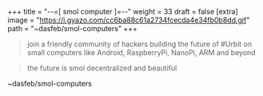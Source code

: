 
+++
title = "--=[ smol computer ]=--"
weight = 33
draft = false
[extra]
image = "https://i.gyazo.com/cc6ba88c61a2734fcecda4e34fb0b8dd.gif"
path = "~dasfeb/smol-computers"
+++


> join a friendly community of hackers building the future of #Urbit on small computers like Android, RaspberryPi, NanoPi, ARM and beyond

> the future is smol
> decentralized
> and beautiful 

~dasfeb/smol-computers


